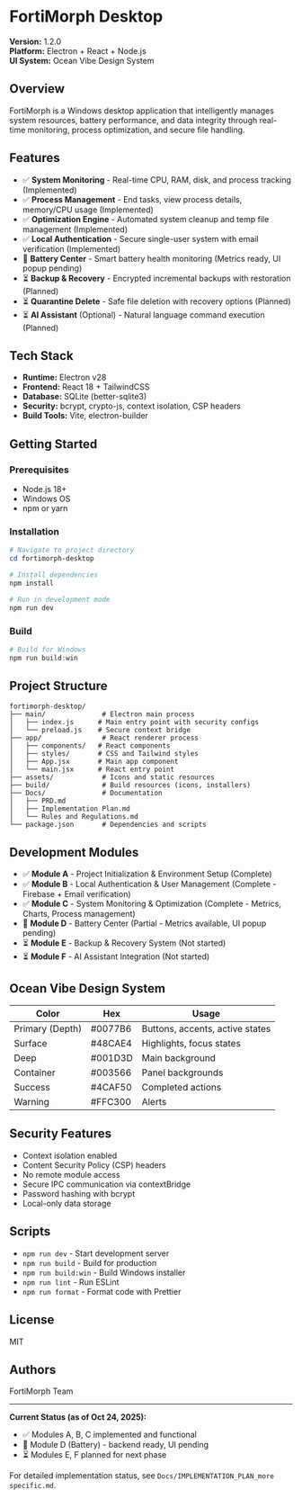 # FortiMorph Desktop

**Version:** 1.2.0  
**Platform:** Electron + React + Node.js  
**UI System:** Ocean Vibe Design System

## Overview

FortiMorph is a Windows desktop application that intelligently manages system resources, battery performance, and data integrity through real-time monitoring, process optimization, and secure file handling.

## Features

- ✅ **System Monitoring** - Real-time CPU, RAM, disk, and process tracking (Implemented)
- ✅ **Process Management** - End tasks, view process details, memory/CPU usage (Implemented)
- ✅ **Optimization Engine** - Automated system cleanup and temp file management (Implemented)
- ✅ **Local Authentication** - Secure single-user system with email verification (Implemented)
- 🔨 **Battery Center** - Smart battery health monitoring (Metrics ready, UI popup pending)
- ⏳ **Backup & Recovery** - Encrypted incremental backups with restoration (Planned)
- ⏳ **Quarantine Delete** - Safe file deletion with recovery options (Planned)
- ⏳ **AI Assistant** (Optional) - Natural language command execution (Planned)

## Tech Stack

- **Runtime:** Electron v28
- **Frontend:** React 18 + TailwindCSS
- **Database:** SQLite (better-sqlite3)
- **Security:** bcrypt, crypto-js, context isolation, CSP headers
- **Build Tools:** Vite, electron-builder

## Getting Started

### Prerequisites

- Node.js 18+ 
- Windows OS
- npm or yarn

### Installation

```powershell
# Navigate to project directory
cd fortimorph-desktop

# Install dependencies
npm install

# Run in development mode
npm run dev
```

### Build

```powershell
# Build for Windows
npm run build:win
```

## Project Structure

```
fortimorph-desktop/
├── main/              # Electron main process
│   ├── index.js      # Main entry point with security configs
│   └── preload.js    # Secure context bridge
├── app/               # React renderer process
│   ├── components/   # React components
│   ├── styles/       # CSS and Tailwind styles
│   ├── App.jsx       # Main app component
│   └── main.jsx      # React entry point
├── assets/            # Icons and static resources
├── build/             # Build resources (icons, installers)
├── Docs/              # Documentation
│   ├── PRD.md
│   ├── Implementation Plan.md
│   └── Rules and Regulations.md
└── package.json       # Dependencies and scripts
```

## Development Modules

- ✅ **Module A** - Project Initialization & Environment Setup (Complete)
- ✅ **Module B** - Local Authentication & User Management (Complete - Firebase + Email verification)
- ✅ **Module C** - System Monitoring & Optimization (Complete - Metrics, Charts, Process management)
- 🔨 **Module D** - Battery Center (Partial - Metrics available, UI popup pending)
- ⏳ **Module E** - Backup & Recovery System (Not started)
- ⏳ **Module F** - AI Assistant Integration (Not started)

## Ocean Vibe Design System

| Color | Hex | Usage |
|-------|-----|-------|
| Primary (Depth) | #0077B6 | Buttons, accents, active states |
| Surface | #48CAE4 | Highlights, focus states |
| Deep | #001D3D | Main background |
| Container | #003566 | Panel backgrounds |
| Success | #4CAF50 | Completed actions |
| Warning | #FFC300 | Alerts |

## Security Features

- Context isolation enabled
- Content Security Policy (CSP) headers
- No remote module access
- Secure IPC communication via contextBridge
- Password hashing with bcrypt
- Local-only data storage

## Scripts

- `npm run dev` - Start development server
- `npm run build` - Build for production
- `npm run build:win` - Build Windows installer
- `npm run lint` - Run ESLint
- `npm run format` - Format code with Prettier

## License

MIT

## Authors

FortiMorph Team

---

**Current Status (as of Oct 24, 2025):**
- ✅ Modules A, B, C implemented and functional
- 🔨 Module D (Battery) - backend ready, UI pending
- ⏳ Modules E, F planned for next phase

For detailed implementation status, see `Docs/IMPLEMENTATION_PLAN_more specific.md`.
